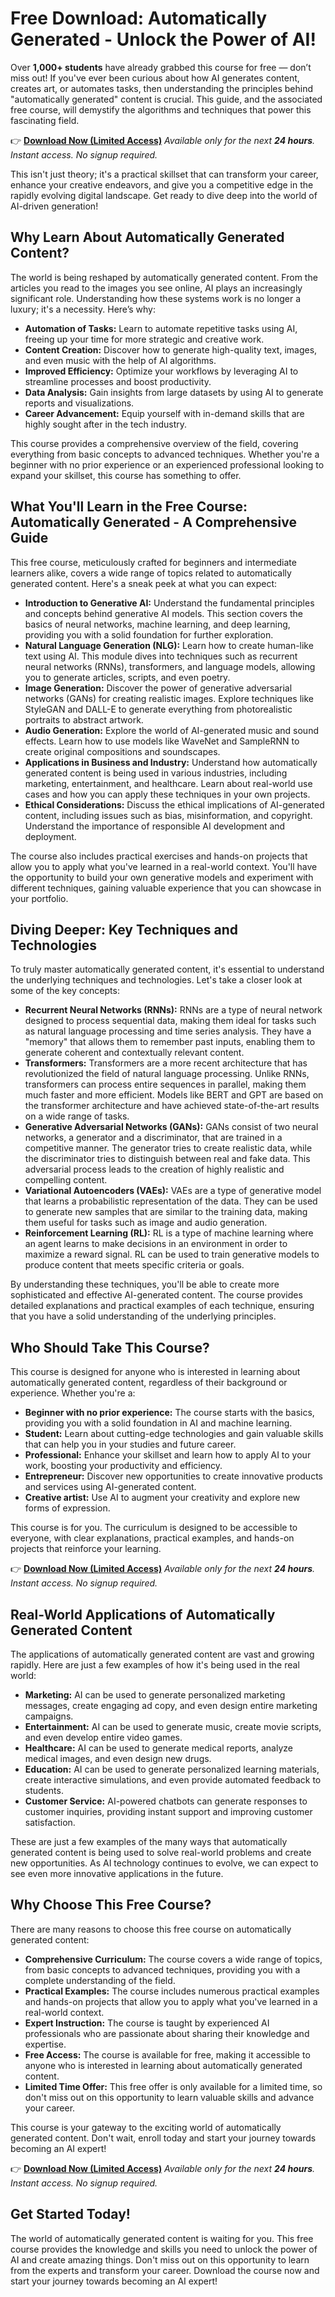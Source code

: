 # Free Download: Automatically Generated - Unlock the Power of AI!

Over **1,000+ students** have already grabbed this course for free — don’t miss out! If you've ever been curious about how AI generates content, creates art, or automates tasks, then understanding the principles behind "automatically generated" content is crucial. This guide, and the associated free course, will demystify the algorithms and techniques that power this fascinating field.

👉 [**Download Now (Limited Access)**](https://udemywork.com/automatically-generated)
_Available only for the next **24 hours**. Instant access. No signup required._

This isn't just theory; it's a practical skillset that can transform your career, enhance your creative endeavors, and give you a competitive edge in the rapidly evolving digital landscape. Get ready to dive deep into the world of AI-driven generation!

## Why Learn About Automatically Generated Content?

The world is being reshaped by automatically generated content. From the articles you read to the images you see online, AI plays an increasingly significant role. Understanding how these systems work is no longer a luxury; it's a necessity. Here’s why:

*   **Automation of Tasks:** Learn to automate repetitive tasks using AI, freeing up your time for more strategic and creative work.
*   **Content Creation:** Discover how to generate high-quality text, images, and even music with the help of AI algorithms.
*   **Improved Efficiency:** Optimize your workflows by leveraging AI to streamline processes and boost productivity.
*   **Data Analysis:** Gain insights from large datasets by using AI to generate reports and visualizations.
*   **Career Advancement:** Equip yourself with in-demand skills that are highly sought after in the tech industry.

This course provides a comprehensive overview of the field, covering everything from basic concepts to advanced techniques. Whether you're a beginner with no prior experience or an experienced professional looking to expand your skillset, this course has something to offer.

## What You'll Learn in the Free Course: Automatically Generated - A Comprehensive Guide

This free course, meticulously crafted for beginners and intermediate learners alike, covers a wide range of topics related to automatically generated content. Here's a sneak peek at what you can expect:

*   **Introduction to Generative AI:** Understand the fundamental principles and concepts behind generative AI models. This section covers the basics of neural networks, machine learning, and deep learning, providing you with a solid foundation for further exploration.
*   **Natural Language Generation (NLG):** Learn how to create human-like text using AI. This module dives into techniques such as recurrent neural networks (RNNs), transformers, and language models, allowing you to generate articles, scripts, and even poetry.
*   **Image Generation:** Discover the power of generative adversarial networks (GANs) for creating realistic images. Explore techniques like StyleGAN and DALL-E to generate everything from photorealistic portraits to abstract artwork.
*   **Audio Generation:** Explore the world of AI-generated music and sound effects. Learn how to use models like WaveNet and SampleRNN to create original compositions and soundscapes.
*   **Applications in Business and Industry:** Understand how automatically generated content is being used in various industries, including marketing, entertainment, and healthcare. Learn about real-world use cases and how you can apply these techniques in your own projects.
*   **Ethical Considerations:** Discuss the ethical implications of AI-generated content, including issues such as bias, misinformation, and copyright. Understand the importance of responsible AI development and deployment.

The course also includes practical exercises and hands-on projects that allow you to apply what you've learned in a real-world context. You'll have the opportunity to build your own generative models and experiment with different techniques, gaining valuable experience that you can showcase in your portfolio.

## Diving Deeper: Key Techniques and Technologies

To truly master automatically generated content, it's essential to understand the underlying techniques and technologies. Let's take a closer look at some of the key concepts:

*   **Recurrent Neural Networks (RNNs):** RNNs are a type of neural network designed to process sequential data, making them ideal for tasks such as natural language processing and time series analysis. They have a "memory" that allows them to remember past inputs, enabling them to generate coherent and contextually relevant content.
*   **Transformers:** Transformers are a more recent architecture that has revolutionized the field of natural language processing. Unlike RNNs, transformers can process entire sequences in parallel, making them much faster and more efficient. Models like BERT and GPT are based on the transformer architecture and have achieved state-of-the-art results on a wide range of tasks.
*   **Generative Adversarial Networks (GANs):** GANs consist of two neural networks, a generator and a discriminator, that are trained in a competitive manner. The generator tries to create realistic data, while the discriminator tries to distinguish between real and fake data. This adversarial process leads to the creation of highly realistic and compelling content.
*   **Variational Autoencoders (VAEs):** VAEs are a type of generative model that learns a probabilistic representation of the data. They can be used to generate new samples that are similar to the training data, making them useful for tasks such as image and audio generation.
*   **Reinforcement Learning (RL):** RL is a type of machine learning where an agent learns to make decisions in an environment in order to maximize a reward signal. RL can be used to train generative models to produce content that meets specific criteria or goals.

By understanding these techniques, you'll be able to create more sophisticated and effective AI-generated content. The course provides detailed explanations and practical examples of each technique, ensuring that you have a solid understanding of the underlying principles.

## Who Should Take This Course?

This course is designed for anyone who is interested in learning about automatically generated content, regardless of their background or experience. Whether you're a:

*   **Beginner with no prior experience:** The course starts with the basics, providing you with a solid foundation in AI and machine learning.
*   **Student:** Learn about cutting-edge technologies and gain valuable skills that can help you in your studies and future career.
*   **Professional:** Enhance your skillset and learn how to apply AI to your work, boosting your productivity and efficiency.
*   **Entrepreneur:** Discover new opportunities to create innovative products and services using AI-generated content.
*   **Creative artist:** Use AI to augment your creativity and explore new forms of expression.

This course is for you. The curriculum is designed to be accessible to everyone, with clear explanations, practical examples, and hands-on projects that reinforce your learning.

👉 [**Download Now (Limited Access)**](https://udemywork.com/automatically-generated)
_Available only for the next **24 hours**. Instant access. No signup required._

## Real-World Applications of Automatically Generated Content

The applications of automatically generated content are vast and growing rapidly. Here are just a few examples of how it's being used in the real world:

*   **Marketing:** AI can be used to generate personalized marketing messages, create engaging ad copy, and even design entire marketing campaigns.
*   **Entertainment:** AI can be used to generate music, create movie scripts, and even develop entire video games.
*   **Healthcare:** AI can be used to generate medical reports, analyze medical images, and even design new drugs.
*   **Education:** AI can be used to generate personalized learning materials, create interactive simulations, and even provide automated feedback to students.
*   **Customer Service:** AI-powered chatbots can generate responses to customer inquiries, providing instant support and improving customer satisfaction.

These are just a few examples of the many ways that automatically generated content is being used to solve real-world problems and create new opportunities. As AI technology continues to evolve, we can expect to see even more innovative applications in the future.

## Why Choose This Free Course?

There are many reasons to choose this free course on automatically generated content:

*   **Comprehensive Curriculum:** The course covers a wide range of topics, from basic concepts to advanced techniques, providing you with a complete understanding of the field.
*   **Practical Examples:** The course includes numerous practical examples and hands-on projects that allow you to apply what you've learned in a real-world context.
*   **Expert Instruction:** The course is taught by experienced AI professionals who are passionate about sharing their knowledge and expertise.
*   **Free Access:** The course is available for free, making it accessible to anyone who is interested in learning about automatically generated content.
*   **Limited Time Offer:** This free offer is only available for a limited time, so don't miss out on this opportunity to learn valuable skills and advance your career.

This course is your gateway to the exciting world of automatically generated content. Don't wait, enroll today and start your journey towards becoming an AI expert!

👉 [**Download Now (Limited Access)**](https://udemywork.com/automatically-generated)
_Available only for the next **24 hours**. Instant access. No signup required._

## Get Started Today!

The world of automatically generated content is waiting for you. This free course provides the knowledge and skills you need to unlock the power of AI and create amazing things. Don't miss out on this opportunity to learn from the experts and transform your career. Download the course now and start your journey towards becoming an AI expert!
